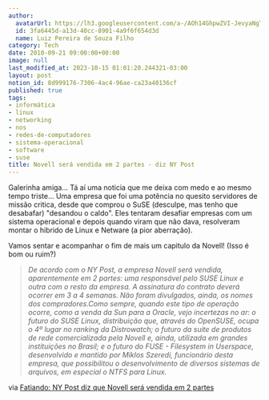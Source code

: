 ```yaml
---
author:
  avatarUrl: https://lh3.googleusercontent.com/a-/AOh14GhpwZVI-JevyaNgTdlrOT6YN20cI6V9Kxtq38Ij8AQ=s100
  id: 3fa6445d-a13d-40cc-8901-4a9f6f654d3d
  name: Luiz Pereira de Souza Filho
category: Tech
date: 2010-09-21 09:00:00+00:00
image: null
last_modified_at: 2023-10-15 01:01:20.244321-03:00
layout: post
notion_id: 8d999176-7306-4ac4-96ae-ca23a40136cf
published: true
tags:
- informática
- linux
- networking
- nos
- redes-de-computadores
- sistema-operacional
- software
- suse
title: Novell será vendida em 2 partes - diz NY Post
---
```


Galerinha amiga... Tá aí uma noticia que me deixa com medo e ao mesmo tempo triste... Uma empresa que foi uma potência no quesito servidores de missão critica, desde que comprou o SuSE (desculpe, mas tenho que desabafar) "desandou o caldo". Eles tentaram desafiar empresas com um sistema operacional e depois quando viram que não dava, resolveram montar o hibrido de Linux e Netware (a pior aberração).

Vamos sentar e acompanhar o fim de mais um capitulo da Novell! (Isso é bom ou ruim?)

> _De acordo com o NY Post, a empresa Novell será vendida, aparentemente em 2 partes: uma responsável pelo SUSE Linux e outra com o resto da empresa. A assinatura do contrato deverá ocorrer em 3 a 4 semanas. Não foram divulgados, ainda, os nomes dos compradores.Como sempre, quando este tipo de operação ocorre, como a venda da Sun para a Oracle, vejo incertezas no ar: o futuro do SUSE Linux, distribuição que, através do OpenSUSE, ocupa o 4º lugar no ranking da Distrowatch; o futuro da suite de produtos de rede comercializada pela Novell e, ainda, utilizada em grandes instituições no Brasil; e o futuro do FUSE - Filesystem in Userspace, desenvolvido e mantido por Miklos Szeredi, funcionário desta empresa, que possibilitou o desenvolvimento de diversos sistemas de arquivos, em especial o NTFS para Linux._

via [Fatiando: NY Post diz que Novell será vendida em 2 partes](http://br-linux.org/2010/fatiando-ny-post-diz-que-novell-sera-vendida-em-2-partes/)
